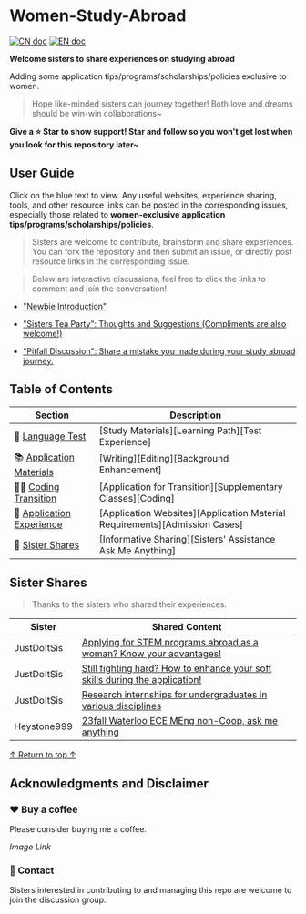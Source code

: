 # Women-Study-Abroad



[![CN doc](https://img.shields.io/badge/中文版-blue.svg)](README.md)
[![EN doc](https://img.shields.io/badge/English-blue.svg)](README_en.md)

**Welcome sisters to share experiences on studying abroad**

Adding some application tips/programs/scholarships/policies exclusive to women.

> Hope like-minded sisters can journey together! Both love and dreams should be win-win collaborations~

**Give a ⭐ Star to show support! Star and follow so you won't get lost when you look for this repository later~**

## User Guide

Click on the blue text to view. Any useful websites, experience sharing, tools, and other resource links can be posted in the corresponding issues, especially those related to **women-exclusive** **application tips/programs/scholarships/policies**.

> Sisters are welcome to contribute, brainstorm and share experiences. You can fork the repository and then submit an issue, or directly post resource links in the corresponding issue.

> Below are interactive discussions, feel free to click the links to comment and join the conversation!

- ["Newbie Introduction"](https://github.com/Celiashea/Women-Study-Abroad-24fall/issues/2)
  
- ["Sisters Tea Party": Thoughts and Suggestions (Compliments are also welcome!)](https://github.com/Celiashea/Women-Study-Abroad-24fall/issues/38)
  
- ["Pitfall Discussion": Share a mistake you made during your study abroad journey.](https://github.com/Celiashea/Women-Study-Abroad-24fall/issues/45)
  

## Table of Contents

| Section | Description |
| --- | --- |
| 💎 [Language Test](#LanguageTest) | [Study Materials][Learning Path][Test Experience]|
| 📚 [Application Materials](#ApplicationMaterials) | [Writing][Editing][Background Enhancement] |
| 👩‍💻 [Coding Transition](#CodingTransition) | [Application for Transition][Supplementary Classes][Coding]|
| 🌟 [Application Experience](#ApplicationExperience) | [Application Websites][Application Material Requirements][Admission Cases] |
| 👭 [Sister Shares](#SisterShares) | [Informative Sharing][Sisters' Assistance Ask Me Anything]|

## Sister Shares

> Thanks to the sisters who shared their experiences.

| Sister | Shared Content |
| --- | --- |
| JustDoItSis |[Applying for STEM programs abroad as a woman? Know your advantages!](https://github.com/Celiashea/Women-Study-Abroad-24fall/issues/43)|
| JustDoItSis |[Still fighting hard? How to enhance your soft skills during the application!](https://github.com/Celiashea/Women-Study-Abroad-24fall/issues/44)|
| JustDoItSis | [Research internships for undergraduates in various disciplines](https://github.com/himahuja/Research-Internships-for-Undergraduates) |
| Heystone999 | [23fall Waterloo ECE MEng non-Coop, ask me anything](https://github.com/Celiashea/Women-Study-Abroad-24fall/issues/34) |

[↑ Return to top ↑](#UserGuide)

## Acknowledgments and Disclaimer

### ❤️ Buy a coffee

Please consider buying me a coffee.

*Image Link*

### 💛 Contact

Sisters interested in contributing to and managing this repo are welcome to join the discussion group.
